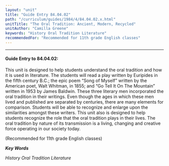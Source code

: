 ```yaml
---
layout: "unit"
title: "Guide Entry 84.04.02"
path: "/curriculum/guides/1984/4/84.04.02.x.html"
unitTitle: "The Oral Tradition: Ancient, Modern, Recycled"
unitAuthor: "Camilla Greene"
keywords: "History Oral Tradition Literature"
recommendedFor: "Recommended for 11th grade English classes"
---
```

<body>
<hr/>
<h4>
Guide Entry to 84.04.02:
</h4>
This unit is designed to help students understand the oral tradition and how it is used in literature.  The students will read a play written by Euripides in the fifth century B.C.; the epic poem “Song of Myself” written by the American poet, Walt Whitman, in 1855; and “Go Tell It On The Mountain” written in 1953 by James Baldwin.  These three literary men incorporated the oral tradition in their writings. Even though the ages in which these men lived and published are separated by centuries, there are many elements for comparison. Students will be able to recognize and enlarge upon the similarities amongst these writers.  This unit also is designed to help students recognize the role that the oral tradition plays in their lives.  The oral tradition by nature of its transmission is a living, changing and creative force operating in our society today.
<p>
(Recommended for 11th grade English classes)
</p>
<p>
<b>
<i>
Key Words
</i>
</b>
<br/>
</p>
<p>
<i>
History Oral Tradition Literature
</i>
</p>
</body>